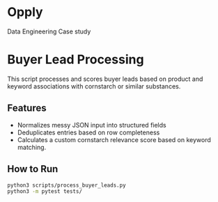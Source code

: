 # Opply
Data Engineering Case study

# Buyer Lead Processing

This script processes and scores buyer leads based on product and keyword associations with cornstarch or similar substances.

## Features

- Normalizes messy JSON input into structured fields
- Deduplicates entries based on row completeness
- Calculates a custom cornstarch relevance score based on keyword matching.

## How to Run

```bash
python3 scripts/process_buyer_leads.py
python3 -m pytest tests/

